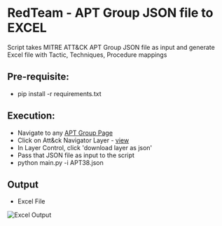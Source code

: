 # RedTeam - APT Group JSON file to EXCEL
Script takes MITRE ATT&CK APT Group JSON file as input and generate Excel file with Tactic, Techniques, Procedure mappings

## Pre-requisite:
* pip install -r requirements.txt

## Execution:
* Navigate to any [APT Group Page](https://attack.mitre.org/groups/G0096/)
* Click on Att&ck Navigator Layer - [view](https://mitre-attack.github.io/attack-navigator/enterprise/#layerURL=https%3A%2F%2Fattack.mitre.org%2Fgroups%2FG0096%2FG0096-enterprise-layer.json)
* In Layer Control, click 'download layer as json'
* Pass that JSON file as input to the script
* python main.py -i APT38.json

## Output
* Excel File

![Excel Output](https://repository-images.githubusercontent.com/262632359/2c7d5a00-9246-11ea-8cd8-a1d21019d54f)